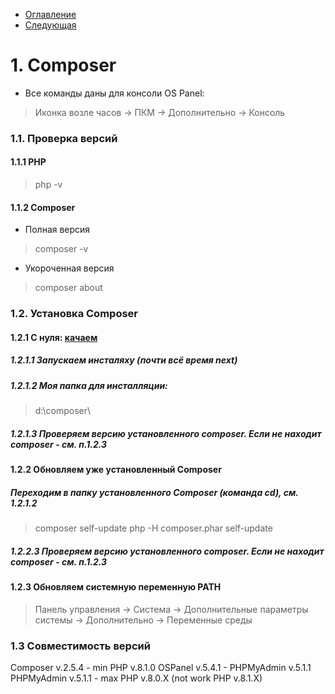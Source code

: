 * [Оглавление](../README.md)
* [Следующая](2.md)

# 1. Composer
* Все команды даны для консоли OS Panel:
> Иконка возле часов -> ПКМ -> Дополнительно -> Консоль

### 1.1. Проверка версий
#### 1.1.1 PHP
> php -v
#### 1.1.2 Composer
* Полная версия
> composer -v
* Укороченная версия
> composer about

### 1.2. Установка Composer
#### 1.2.1 С нуля: [качаем](https://getcomposer.org/download/) 
##### 1.2.1.1 Запускаем инсталяху (почти всё время next)
##### 1.2.1.2 Моя папка для инсталляции: 
> d:\composer\
##### 1.2.1.3 Проверяем версию установленного composer. Если не находит composer - см. п.1.2.3

#### 1.2.2 Обновляем уже установленный Composer
##### Переходим в папку установленного Composer (команда **cd**), см. 1.2.1.2
> composer self-update
> php -H composer.phar self-update
##### 1.2.2.3 Проверяем версию установленного composer. Если не находит composer - см. п.1.2.3

#### 1.2.3 Обновляем системную переменную PATH
> Панель управления -> Система -> Дополнительные параметры системы -> Дополнительно  -> Переменные среды

### 1.3 Совместимость версий
Composer v.2.5.4		- min PHP v.8.1.0
OSPanel v.5.4.1			- PHPMyAdmin v.5.1.1
PHPMyAdmin v.5.1.1	- max PHP v.8.0.X (not work PHP v.8.1.X)